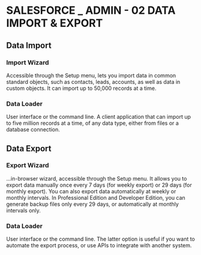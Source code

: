 # SALESFORCE _ ADMIN - 02 DATA IMPORT & EXPORT
## Data Import
### Import Wizard
Accessible through the Setup menu, lets you import data in common standard objects, such as contacts, leads, accounts, as well as data in custom objects. It can import up to 50,000 records at a time.
### Data Loader
User interface or the command line.  A client application that can import up to five million records at a time, of any data type, either from files or a database connection.

## Data Export
### Export Wizard
...in-browser wizard, accessible through the Setup menu. It allows you to export data manually once every 7 days (for weekly export) or 29 days (for monthly export). You can also export data automatically at weekly or monthly intervals. In Professional Edition and Developer Edition, you can generate backup files only every 29 days, or automatically at monthly intervals only.
### Data Loader
User interface or the command line.  The latter option is useful if you want to automate the export process, or use APIs to integrate with another system.

